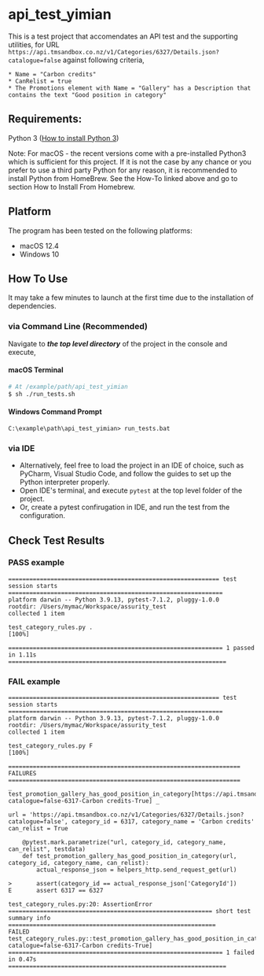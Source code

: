 # api_test_yimian
This is a test project that accomendates an API test and the supporting utilities, for URL `https://api.tmsandbox.co.nz/v1/Categories/6327/Details.json?catalogue=false` against following criteria,
```
* Name = "Carbon credits"
* CanRelist = true
* The Promotions element with Name = "Gallery" has a Description that contains the text "Good position in category"
```

## Requirements:
Python 3 ([How to install Python 3](https://realpython.com/installing-python/))

Note: For macOS - the recent versions come with a pre-installed Python3 which is sufficient for this project. If it is not the case by any chance or you prefer to use a third party Python for any reason, it is recommended to install Python from HomeBrew. See the How-To linked above and go to section How to Install From Homebrew.

## Platform
The program has been tested on the following platforms:
* macOS 12.4
* Windows 10

## How To Use
It may take a few minutes to launch at the first time due to the installation of dependencies.

### via Command Line (Recommended)
Navigate to <b><i>the top level directory</i></b> of the project in the console and execute,

#### macOS Terminal
```bash
# At /example/path/api_test_yimian
$ sh ./run_tests.sh
```

#### Windows Command Prompt
```
C:\example\path\api_test_yimian> run_tests.bat
```

### via IDE
* Alternatively, feel free to load the project in an IDE of choice, such as PyCharm, Visual Studio Code, and follow the guides to set up the Python interpreter properly.
* Open IDE's terminal, and execute ```pytest``` at the top level folder of the project.
* Or, create a pytest confirugation in IDE, and run the test from the configuration.

## Check Test Results

### PASS example
```
============================================================ test session starts =============================================================
platform darwin -- Python 3.9.13, pytest-7.1.2, pluggy-1.0.0
rootdir: /Users/mymac/Workspace/assurity_test
collected 1 item

test_category_rules.py .                                                                                                               [100%]

============================================================= 1 passed in 1.11s ==============================================================
```

### FAIL example
```
============================================================ test session starts =============================================================
platform darwin -- Python 3.9.13, pytest-7.1.2, pluggy-1.0.0
rootdir: /Users/mymac/Workspace/assurity_test
collected 1 item

test_category_rules.py F                                                                                                               [100%]

================================================================== FAILURES ==================================================================
_ test_promotion_gallery_has_good_position_in_category[https://api.tmsandbox.co.nz/v1/Categories/6327/Details.json?catalogue=false-6317-Carbon credits-True] _

url = 'https://api.tmsandbox.co.nz/v1/Categories/6327/Details.json?catalogue=false', category_id = 6317, category_name = 'Carbon credits'
can_relist = True

    @pytest.mark.parametrize("url, category_id, category_name, can_relist", testdata)
    def test_promotion_gallery_has_good_position_in_category(url, category_id, category_name, can_relist):
        actual_response_json = helpers_http.send_request_get(url)

>       assert(category_id == actual_response_json['CategoryId'])
E       assert 6317 == 6327

test_category_rules.py:20: AssertionError
========================================================== short test summary info ===========================================================
FAILED test_category_rules.py::test_promotion_gallery_has_good_position_in_category[https://api.tmsandbox.co.nz/v1/Categories/6327/Details.json?catalogue=false-6317-Carbon credits-True]
============================================================= 1 failed in 0.47s ==============================================================
```
